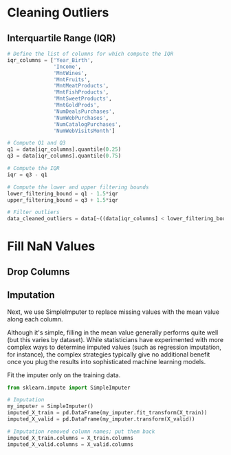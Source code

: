 # Cleaning Outliers

## Interquartile Range (IQR)

``` python
# Define the list of columns for which compute the IQR
iqr_columns = ['Year_Birth', 
               'Income', 
               'MntWines', 
               'MntFruits', 
               'MntMeatProducts', 
               'MntFishProducts', 
               'MntSweetProducts', 
               'MntGoldProds', 
               'NumDealsPurchases', 
               'NumWebPurchases',
               'NumCatalogPurchases', 
               'NumWebVisitsMonth']

# Compute Q1 and Q3
q1 = data[iqr_columns].quantile(0.25)
q3 = data[iqr_columns].quantile(0.75)

# Compute the IQR
iqr = q3 - q1

# Compute the lower and upper filtering bounds
lower_filtering_bound = q1 - 1.5*iqr
upper_filtering_bound = q3 + 1.5*iqr

# Filter outliers
data_cleaned_outliers = data[~((data[iqr_columns] < lower_filtering_bound) |(data[iqr_columns] > upper_filtering_bound)).any(axis=1)].reset_index(drop=True)
```

# Fill NaN Values

## Drop Columns


## Imputation
Next, we use SimpleImputer to replace missing values with the mean value along each column.

Although it's simple, filling in the mean value generally performs quite well (but this varies by dataset).
While statisticians have experimented with more complex ways to determine imputed values (such as regression imputation,
for instance), the complex strategies typically give no additional benefit once you plug the results into sophisticated 
machine learning models.

Fit the imputer only on the training data.
``` python
from sklearn.impute import SimpleImputer

# Imputation
my_imputer = SimpleImputer()
imputed_X_train = pd.DataFrame(my_imputer.fit_transform(X_train))
imputed_X_valid = pd.DataFrame(my_imputer.transform(X_valid))

# Imputation removed column names; put them back
imputed_X_train.columns = X_train.columns
imputed_X_valid.columns = X_valid.columns
```